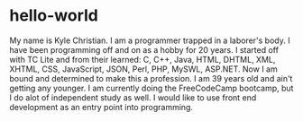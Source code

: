 # hello-world
My name is Kyle Christian. I am a programmer trapped in a laborer's body. I have been programming off and on as a hobby for 20 years. I started off with TC Lite and from their learned: C, C++, Java, HTML, DHTML, XML, XHTML, CSS, JavaScript, JSON, Perl, PHP, MySWL, ASP.NET. Now I am bound and determined to make this a profession. I am 39 years old and ain't getting any younger. I am currently doing the FreeCodeCamp bootcamp, but I do alot of independent study as well. I would like to use front end development as an entry point into programming.
